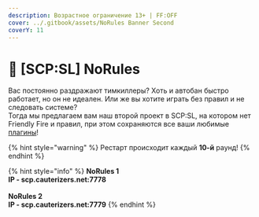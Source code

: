 ```yaml
---
description: Возрастное ограничение 13+ | FF:OFF
cover: ../.gitbook/assets/NoRules Banner Second
coverY: 11
---
```


# 🎉 \[SCP:SL] NoRules

Вас постоянно раздражают тимкиллеры? Хоть и автобан быстро работает, но он не идеален. Или же вы хотите играть без правил и не следовать системе?\
Тогда мы предлагаем вам наш второй проект в SCP:SL, на котором нет Friendly Fire и правил, при этом сохраняются все ваши любимые [плагины](broken-reference)!

{% hint style="warning" %}
Рестарт происходит каждый **10-й** раунд!
{% endhint %}

{% hint style="info" %}
**NoRules 1**\
**IP - scp.cauterizers.net:7778**\
\
**NoRules 2**\
**IP - scp.cauterizers.net:7779**
{% endhint %}
